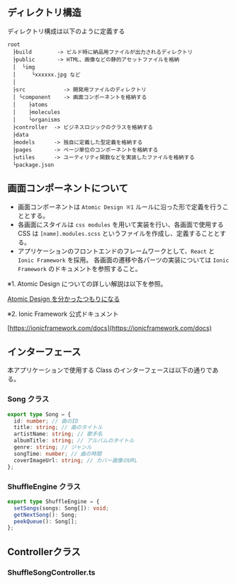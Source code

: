 ## ディレクトリ構造

ディレクトリ構成は以下のように定義する

```
root
　├build        -> ビルド時に納品用ファイルが出力されるディレクトリ
　├public       -> HTML、画像などの静的アセットファイルを格納
　│  └img
　│     └xxxxxx.jpg など
　│
　├src            -> 開発用ファイルのディレクトリ
　│ └component    -> 画面コンポーネントを格納する
　│    ├atoms
　│    ├molecules
　│    └organisms
　├controller  -> ビジネスロジックのクラスを格納する
　├data
　├models      -> 独自に定義した型定義を格納する
　├pages       -> ページ単位のコンポーネントを格納する
　├utiles      -> ユーティリティ関数などを実装したファイルを格納する
　└package.json

```

## 画面コンポーネントについて

- 画面コンポーネントは `Atomic Design ※1` ルールに沿った形で定義を行うこととする。
- 各画面にスタイルは `css modules` を用いて実装を行い、各画面で使用する CSS は `[name].modules.scss` というファイルを作成し、定義することとする。
- アプリケーションのフロントエンドのフレームワークとして、`React` と `Ionic Framework` を採用。
  各画面の遷移や各パーツの実装については `Ionic Framework` のドキュメントを参照すること。

※1. Atomic Design についての詳しい解説は以下を参照。

[Atomic Design を分かったつもりになる](https://design.dena.com/design/atomic-design-%E3%82%92%E5%88%86%E3%81%8B%E3%81%A3%E3%81%9F%E3%81%A4%E3%82%82%E3%82%8A%E3%81%AB%E3%81%AA%E3%82%8B/)

※2. Ionic Framework 公式ドキュメント

[https://ionicframework.com/docs](https://ionicframework.com/docs)

## インターフェース

本アプリケーションで使用する Class のインターフェースは以下の通りである。

### Song クラス

```typescript
export type Song = {
  id: number; // 曲のID
  title: string; // 曲のタイトル
  artistName: string; // 歌手名
  albumTitle: string; // アルバムのタイトル
  genre: string; // ジャンル
  songTime: number; // 曲の時間
  coverImageUrl: string; // カバー画像のURL
};
```

### ShuffleEngine クラス

```typescript
export type ShuffleEngine = {
  setSongs(songs: Song[]): void;
  getNextSong(): Song;
  peekQueue(): Song[];
};
```


## Controllerクラス

### ShuffleSongController.ts
